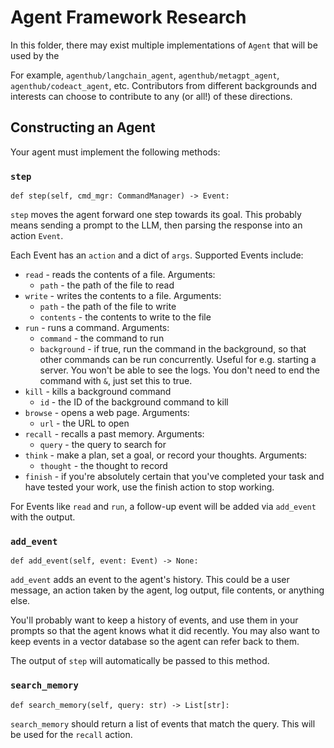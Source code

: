 # Agent Framework Research

In this folder, there may exist multiple implementations of `Agent` that will be used by the 

For example, `agenthub/langchain_agent`, `agenthub/metagpt_agent`, `agenthub/codeact_agent`, etc.
Contributors from different backgrounds and interests can choose to contribute to any (or all!) of these directions.

## Constructing an Agent
Your agent must implement the following methods:

### `step`
```
def step(self, cmd_mgr: CommandManager) -> Event:
```
`step` moves the agent forward one step towards its goal. This probably means
sending a prompt to the LLM, then parsing the response into an action `Event`.

Each Event has an `action` and a dict of `args`. Supported Events include:
* `read` - reads the contents of a file. Arguments:
  * `path` - the path of the file to read
* `write` - writes the contents to a file. Arguments:
  * `path` - the path of the file to write
  * `contents` - the contents to write to the file
* `run` - runs a command. Arguments:
  * `command` - the command to run
  * `background` - if true, run the command in the background, so that other commands can be run concurrently. Useful for e.g. starting a server. You won't be able to see the logs. You don't need to end the command with `&`, just set this to true.
* `kill` - kills a background command
  * `id` - the ID of the background command to kill
* `browse` - opens a web page. Arguments:
  * `url` - the URL to open
* `recall` - recalls a past memory. Arguments:
  * `query` - the query to search for
* `think` - make a plan, set a goal, or record your thoughts. Arguments:
  * `thought` - the thought to record
* `finish` - if you're absolutely certain that you've completed your task and have tested your work, use the finish action to stop working.

For Events like `read` and `run`, a follow-up event will be added via `add_event` with the output.

### `add_event`
```
def add_event(self, event: Event) -> None:
```
`add_event` adds an event to the agent's history. This could be a user message,
an action taken by the agent, log output, file contents, or anything else.

You'll probably want to keep a history of events, and use them in your prompts
so that the agent knows what it did recently. You may also want to keep events
in a vector database so the agent can refer back to them.

The output of `step` will automatically be passed to this method.

### `search_memory`
```
def search_memory(self, query: str) -> List[str]:
```
`search_memory` should return a list of events that match the query. This will be used
for the `recall` action.
